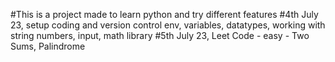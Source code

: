 #This is a project made to learn python and try different features
#4th July 23, setup coding and version control env, variables, datatypes, working with string numbers, input, math library
#5th July 23, Leet Code  - easy - Two Sums, Palindrome
